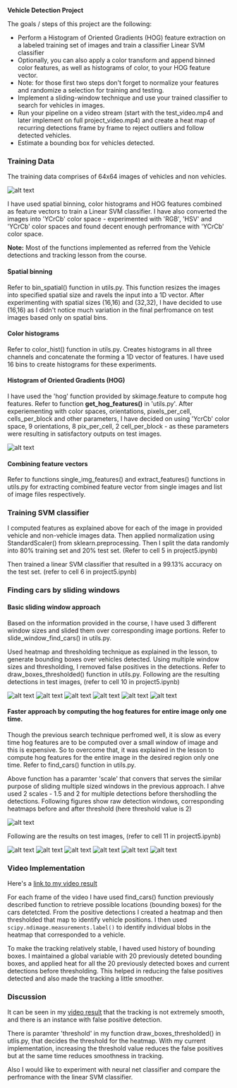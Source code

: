 **Vehicle Detection Project**

The goals / steps of this project are the following:

* Perform a Histogram of Oriented Gradients (HOG) feature extraction on a labeled training set of images and train a classifier Linear SVM classifier
* Optionally, you can also apply a color transform and append binned color features, as well as histograms of color, to your HOG feature vector. 
* Note: for those first two steps don't forget to normalize your features and randomize a selection for training and testing.
* Implement a sliding-window technique and use your trained classifier to search for vehicles in images.
* Run your pipeline on a video stream (start with the test_video.mp4 and later implement on full project_video.mp4) and create a heat map of recurring detections frame by frame to reject outliers and follow detected vehicles.
* Estimate a bounding box for vehicles detected.

[//]: # (Image References)
[image1]: ./examples/car_not_car.png
[image2]: ./examples/HOG_example.jpg

[image3]: ./output_images/test1_sliding_window.jpg
[image4]: ./output_images/test2_sliding_window.jpg
[image5]: ./output_images/test3_sliding_window.jpg
[image6]: ./output_images/test4_sliding_window.jpg
[image7]: ./output_images/test5_sliding_window.jpg
[image8]: ./output_images/test6_sliding_window.jpg

[image9]: ./output_images/test1.jpg
[image10]: ./output_images/test2.jpg
[image11]: ./output_images/test3.jpg
[image12]: ./output_images/test4.jpg
[image13]: ./output_images/test5.jpg
[image14]: ./output_images/test6.jpg

[image15]: ./examples/heatmap_det_thresh.JPG

[video1]: ./project_video.mp4

### Training Data

The training data comprises of 64x64 images of vehicles and non vehicles.

![alt text][image1]

I have used spatial binning, color histograms and HOG features combined as feature vectors to train a Linear SVM classifier. I have also converted the images into 'YCrCb' color space - experimented with 'RGB', 'HSV' and 'YCrCb' color spaces and found decent enough perfromance with 'YCrCb' color space.

**Note:** Most of the functions implemented as referred from the Vehicle detections and tracking lesson from the course.

#### Spatial binning

Refer to bin_spatial() function in utils.py. This function resizes the images into specified spatial size and ravels the input into a 1D vector. After experimenting with spatial sizes (16,16) and (32,32), I have decided to use (16,16) as I didn't notice much variation in the final perfromance on test images based only on spatial bins.

#### Color histograms

Refer to color_hist() function in utils.py. Creates histograms in all three channels and concatenate the forming a 1D vector of features. I have used 16 bins to create histograms for these experiments.

#### Histogram of Oriented Gradients (HOG)

I have used the 'hog' function provided by skimage.feature to compute hog features. Refer to function **get_hog_features()** in 'utils.py'. After experiementing with color spaces, orientations, pixels_per_cell, cells_per_block and other parameters, I have decided on using 'YcrCb' color space, 9 orientations, 8 pix_per_cell, 2 cell_per_block - as these parameters were resulting in satisfactory outputs on test images.

![alt text][image2]

#### Combining feature vectors

Refer to functions single_img_features() and extract_features() functions in utils.py for extracting combined feature vector from single images and list of image files respectively.


### Training SVM classifier

I computed features as explained above for each of the image in provided vehicle and non-vehicle images data. Then applied normalization using StandardScaler() from sklearn.preprocessing. Then I split the data randomly into 80% training set and 20% test set. (Refer to cell 5 in project5.ipynb)

Then trained a linear SVM classifier that resulted in a 99.13% accuracy on the test set. (refer to cell 6 in project5.ipynb)

### Finding cars by sliding windows

#### Basic sliding window approach

Based on the information provided in the course, I have used 3 different window sizes and slided them over corresponding image portions. Refer to slide_window_find_cars() in utils.py.

Used heatmap and thresholding technique as explained in the lesson, to generate bounding boxes over vehicles detected. Using multiple window sizes and thresholding, I removed false positives in the detections. Refer to draw_boxes_thresholded() function in utils.py. Following are the resulting detections in test images, (refer to cell 10 in project5.ipynb)

![alt text][image3]
![alt text][image4]
![alt text][image5]
![alt text][image6]
![alt text][image7]
![alt text][image8]

#### Faster approach by computing the hog features for entire image only one time.

Though the previous search technique perfromed well, it is slow as every time hog features are to be computed over a small window of image and this is expensive. So to overcome that, it was explained in the lesson to compute hog features for the entire image in the desired region only one time. Refer to find_cars() function in utils.py.

Above function has a paramter 'scale' that convers that serves the similar purpose of sliding multiple sized windows in the previous approach. I ahve used 2 scales - 1.5 and 2 for multiple detections before thershodling the detections. Following figures show raw detection windows, corresponding heatmaps before and after threshold (here threshold value is 2)

![alt text][image15]

Following are the results on test images, (refer to cell 11 in project5.ipynb)

![alt text][image9]
![alt text][image10]
![alt text][image11]
![alt text][image12]
![alt text][image13]
![alt text][image14]

### Video Implementation

Here's a [link to my video result](./test_videos_output/project_video.mp4)

For each frame of the video I have used find_cars() function previously described function to retrieve possible locations (bounding boxes) for the cars detetcted. From the positive detections I created a heatmap and then thresholded that map to identify vehicle positions. I then used `scipy.ndimage.measurements.label()` to identify individual blobs in the heatmap that corresponded to a vehicle.

To make the tracking relatively stable, I haved used history of bounding boxes. I maintained a global variable with 20 previously deteted bounding boxes, and applied heat for all the 20 previously detected boxes and current detections before thresholding. This helped in reducing the false positives detected and also made the tracking a little smoother.

### Discussion

It can be seen in my [video result](./test_videos_output/project_video.mp4) that the tracking is not extremely smooth, and there is an instance with false positive detection. 

There is paramter 'threshold' in my function draw_boxes_thresholded() in utlis.py, that decides the threshold for the heatmap. With my current implementation, increasing the threshold value reduces the false positives but at the same time reduces smoothness in tracking. 

Also I would like to experiment with neural net classifier and compare the perfromance with the linear SVM classifier.

